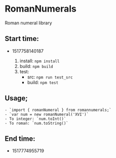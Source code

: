 # RomanNumerals
Roman numeral library

## Start time:
 - 1517758140187

	1. install: `npm install`
	1. build: `npm build`
	1. test:
		* src: `npm run test_src`
		* build: `npm test`

## Usage;
	- `import { romanNumeral } from romannumerals;`
	- `var num = new romanNumeral('XVI')`
	- To integer: `num.toInt()`
	- To roman: `num.toString()`

## End time:
 - 1517774955719
